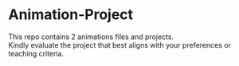 # Animation-Project

This repo contains 2 animations files and projects.</br>
Kindly evaluate the project that best aligns with your preferences or teaching criteria.

